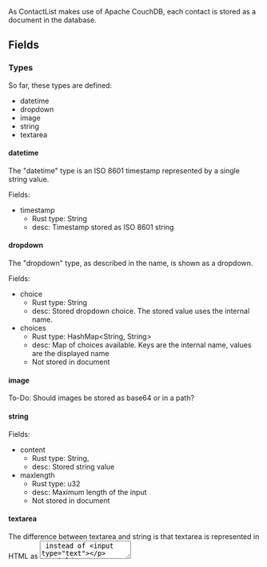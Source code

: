 As ContactList makes use of Apache CouchDB, each contact is stored as a document in the database.

## Fields

### Types
So far, these types are defined:

- datetime
- dropdown
- image
- string
- textarea

#### datetime
The "datetime" type is an ISO 8601 timestamp represented by a single string value.

Fields:
- timestamp
  - Rust type: String
  - desc: Timestamp stored as ISO 8601 string

#### dropdown
The "dropdown" type, as described in the name, is shown as a dropdown.

Fields: 
- choice
  - Rust type: String
  - desc: Stored dropdown choice. The stored value uses the internal name.
- choices
  - Rust type: HashMap<String, String>
  - desc: Map of choices available. Keys are the internal name, values are the displayed name
  - Not stored in document

#### image

To-Do: Should images be stored as base64 or in a path?

#### string

Fields:
- content
  - Rust type: String,
  - desc: Stored string value
- maxlength
  - Rust type: u32
  - desc: Maximum length of the input
  - Not stored in document

#### textarea
The difference between textarea and string is that textarea is represented in HTML as <textarea> instead of <input type="text">

Fields:
- content
  - Rust type: String,
  - desc: Stored string value
- maxlength
  - Rust type: u32
  - desc: Maximum length of the input
  - Not stored in document